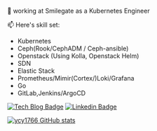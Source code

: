  👋 working at Smilegate as a Kubernetes Engineer

📫 Here's skill set:
- Kubernetes
- Ceph(Rook/CephADM / Ceph-ansible)
- Openstack  (Using Kolla, Openstack Helm)
- SDN 
- Elastic Stack
- Prometheus/Mimir(Cortex/)Loki/Grafana
- Go
- GitLab,Jenkins/ArgoCD

[![Tech Blog Badge](http://img.shields.io/badge/-Tech%20blog-black?style=flat-square&logo=github&link=https://cyuu.tistory.com/)](https://cyuu.tistory.com/) 
[![Linkedin Badge](https://img.shields.io/badge/-LinkedIn-blue?style=flat-square&logo=Linkedin&logoColor=white&link=https://www.linkedin.com/in/chanyeol-yoon-5b4363b5//)](https://www.linkedin.com/in/chanyeol-yoon-5b4363b5/) 


[![ycy1766 GitHub stats](https://github-readme-stats.vercel.app/api?username=ycy1766)](https://github.com/anuraghazra/github-readme-stats)

